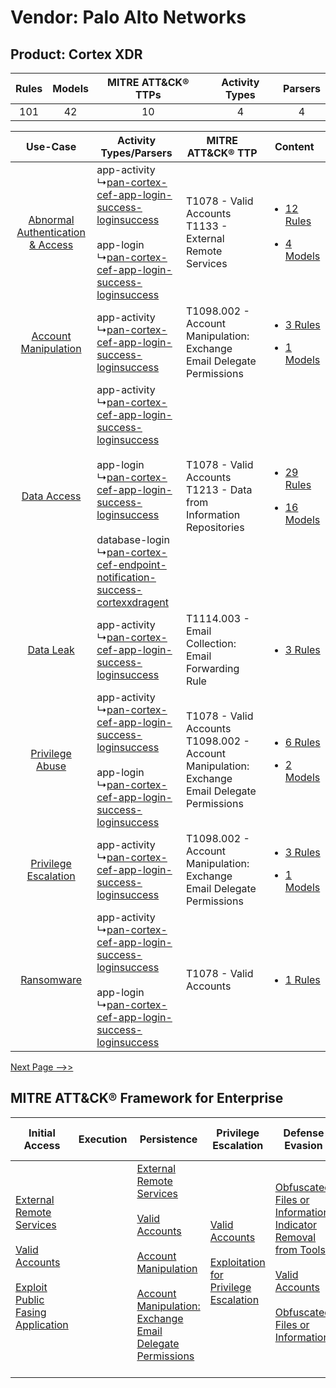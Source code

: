 Vendor: Palo Alto Networks
==========================
Product: Cortex XDR
-------------------
| Rules | Models | MITRE ATT&CK® TTPs | Activity Types | Parsers |
|:-----:|:------:|:------------------:|:--------------:|:-------:|
|  101  |   42   |         10         |       4        |    4    |

|    Use-Case    | Activity Types/Parsers    | MITRE ATT&CK® TTP    | Content    |
|:----:| ---- | ---- | ---- |
| [Abnormal Authentication & Access](../../../UseCases/uc_abnormal_authentication_&_access.md) |  app-activity<br> ↳[pan-cortex-cef-app-login-success-loginsuccess](Ps/pC_pancortexcefapploginsuccessloginsuccess.md)<br><br> app-login<br> ↳[pan-cortex-cef-app-login-success-loginsuccess](Ps/pC_pancortexcefapploginsuccessloginsuccess.md)<br>    | T1078 - Valid Accounts<br>T1133 - External Remote Services<br>    | [<ul><li>12 Rules</li></ul><ul><li>4 Models</li></ul>](RM/r_m_palo_alto_networks_cortex_xdr_Abnormal_Authentication_&_Access.md) |
|    [Account Manipulation](../../../UseCases/uc_account_manipulation.md)    |  app-activity<br> ↳[pan-cortex-cef-app-login-success-loginsuccess](Ps/pC_pancortexcefapploginsuccessloginsuccess.md)<br>    | T1098.002 - Account Manipulation: Exchange Email Delegate Permissions<br>    | [<ul><li>3 Rules</li></ul><ul><li>1 Models</li></ul>](RM/r_m_palo_alto_networks_cortex_xdr_Account_Manipulation.md)    |
|    [Data Access](../../../UseCases/uc_data_access.md)    |  app-activity<br> ↳[pan-cortex-cef-app-login-success-loginsuccess](Ps/pC_pancortexcefapploginsuccessloginsuccess.md)<br><br> app-login<br> ↳[pan-cortex-cef-app-login-success-loginsuccess](Ps/pC_pancortexcefapploginsuccessloginsuccess.md)<br><br> database-login<br> ↳[pan-cortex-cef-endpoint-notification-success-cortexxdragent](Ps/pC_pancortexcefendpointnotificationsuccesscortexxdragent.md)<br> | T1078 - Valid Accounts<br>T1213 - Data from Information Repositories<br>    | [<ul><li>29 Rules</li></ul><ul><li>16 Models</li></ul>](RM/r_m_palo_alto_networks_cortex_xdr_Data_Access.md)    |
|    [Data Leak](../../../UseCases/uc_data_leak.md)    |  app-activity<br> ↳[pan-cortex-cef-app-login-success-loginsuccess](Ps/pC_pancortexcefapploginsuccessloginsuccess.md)<br>    | T1114.003 - Email Collection: Email Forwarding Rule<br>    | [<ul><li>3 Rules</li></ul>](RM/r_m_palo_alto_networks_cortex_xdr_Data_Leak.md)    |
|    [Privilege Abuse](../../../UseCases/uc_privilege_abuse.md)    |  app-activity<br> ↳[pan-cortex-cef-app-login-success-loginsuccess](Ps/pC_pancortexcefapploginsuccessloginsuccess.md)<br><br> app-login<br> ↳[pan-cortex-cef-app-login-success-loginsuccess](Ps/pC_pancortexcefapploginsuccessloginsuccess.md)<br>    | T1078 - Valid Accounts<br>T1098.002 - Account Manipulation: Exchange Email Delegate Permissions<br> | [<ul><li>6 Rules</li></ul><ul><li>2 Models</li></ul>](RM/r_m_palo_alto_networks_cortex_xdr_Privilege_Abuse.md)    |
|    [Privilege Escalation](../../../UseCases/uc_privilege_escalation.md)    |  app-activity<br> ↳[pan-cortex-cef-app-login-success-loginsuccess](Ps/pC_pancortexcefapploginsuccessloginsuccess.md)<br>    | T1098.002 - Account Manipulation: Exchange Email Delegate Permissions<br>    | [<ul><li>3 Rules</li></ul><ul><li>1 Models</li></ul>](RM/r_m_palo_alto_networks_cortex_xdr_Privilege_Escalation.md)    |
|    [Ransomware](../../../UseCases/uc_ransomware.md)    |  app-activity<br> ↳[pan-cortex-cef-app-login-success-loginsuccess](Ps/pC_pancortexcefapploginsuccessloginsuccess.md)<br><br> app-login<br> ↳[pan-cortex-cef-app-login-success-loginsuccess](Ps/pC_pancortexcefapploginsuccessloginsuccess.md)<br>    | T1078 - Valid Accounts<br>    | [<ul><li>1 Rules</li></ul>](RM/r_m_palo_alto_networks_cortex_xdr_Ransomware.md)    |
[Next Page -->>](2_ds_palo_alto_networks_cortex_xdr.md)

MITRE ATT&CK® Framework for Enterprise
--------------------------------------
| Initial Access                                                                                                                                                                                                                         | Execution | Persistence                                                                                                                                                                                                                                                                                                                                 | Privilege Escalation                                                                                                                                          | Defense Evasion                                                                                                                                                                                                                                                               | Credential Access | Discovery | Lateral Movement | Collection                                                                                                                                                                                                                                                   | Command and Control                                                                                                                       | Exfiltration | Impact |
| -------------------------------------------------------------------------------------------------------------------------------------------------------------------------------------------------------------------------------------- | --------- | ------------------------------------------------------------------------------------------------------------------------------------------------------------------------------------------------------------------------------------------------------------------------------------------------------------------------------------------- | ------------------------------------------------------------------------------------------------------------------------------------------------------------- | ----------------------------------------------------------------------------------------------------------------------------------------------------------------------------------------------------------------------------------------------------------------------------- | ----------------- | --------- | ---------------- | ------------------------------------------------------------------------------------------------------------------------------------------------------------------------------------------------------------------------------------------------------------ | ----------------------------------------------------------------------------------------------------------------------------------------- | ------------ | ------ |
| [External Remote Services](https://attack.mitre.org/techniques/T1133)<br><br>[Valid Accounts](https://attack.mitre.org/techniques/T1078)<br><br>[Exploit Public Fasing Application](https://attack.mitre.org/techniques/T1190)<br><br> |           | [External Remote Services](https://attack.mitre.org/techniques/T1133)<br><br>[Valid Accounts](https://attack.mitre.org/techniques/T1078)<br><br>[Account Manipulation](https://attack.mitre.org/techniques/T1098)<br><br>[Account Manipulation: Exchange Email Delegate Permissions](https://attack.mitre.org/techniques/T1098/002)<br><br> | [Valid Accounts](https://attack.mitre.org/techniques/T1078)<br><br>[Exploitation for Privilege Escalation](https://attack.mitre.org/techniques/T1068)<br><br> | [Obfuscated Files or Information: Indicator Removal from Tools](https://attack.mitre.org/techniques/T1027/005)<br><br>[Valid Accounts](https://attack.mitre.org/techniques/T1078)<br><br>[Obfuscated Files or Information](https://attack.mitre.org/techniques/T1027)<br><br> |                   |           |                  | [Data from Information Repositories](https://attack.mitre.org/techniques/T1213)<br><br>[Email Collection](https://attack.mitre.org/techniques/T1114)<br><br>[Email Collection: Email Forwarding Rule](https://attack.mitre.org/techniques/T1114/003)<br><br> | [Proxy: Multi-hop Proxy](https://attack.mitre.org/techniques/T1090/003)<br><br>[Proxy](https://attack.mitre.org/techniques/T1090)<br><br> |              |        |